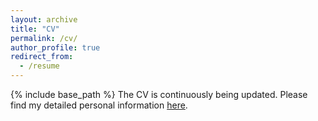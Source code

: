 ```yaml
---
layout: archive
title: "CV"
permalink: /cv/
author_profile: true
redirect_from:
  - /resume
---
```


{% include base_path %}
The CV is continuously being updated.
Please find my detailed personal information [here](https://lingweizhu.github.io/files/cv_lingweizhu.pdf).

